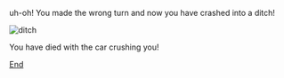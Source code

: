uh-oh! You made the wrong turn and now you have crashed into a ditch!

![ditch](https://image.shutterstock.com/image-photo/adventures-ditch-offroad-front-view-260nw-1495186898.jpg)

You have died with the car crushing you!

[End](vacation.md)